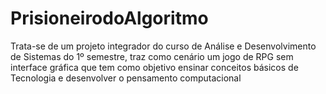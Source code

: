 # PrisioneirodoAlgoritmo
Trata-se de um projeto integrador do curso de Análise e Desenvolvimento de Sistemas do 1º semestre, traz como cenário um jogo de RPG sem interface gráfica que tem como objetivo ensinar conceitos básicos de Tecnologia e desenvolver o pensamento computacional
